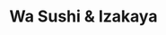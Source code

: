 ---
layout: place
title: "Wa Sushi & Izakaya"
permalink: /california/alhambra/wa-sushi-izakaya.html
stateAbbr: CA
stateName: California
cityName: Alhambra
seo:
  name: "Wa Sushi & Izakaya"
  type: Restaurant
  links: null
description: "Looking for sushi in Alhambra, California? Check out Wa Sushi & Izakaya for a delightful Japanese dining experience. Enjoy a variety of sushi and other dishe..."
place_id: ChIJpRUAIQfFwoARpC9v5H9lPbM
photos:
  - name: >-
      places/ChIJpRUAIQfFwoARpC9v5H9lPbM/photos/AeeoHcIvk-1XYLK-nd-Vsqg29JsmpJgoCWXXr_U1wNokS5HkbJtk_Qhz_ZXeHBZb9pGbZ8UMikJ3uXqbsrGoXi_G9vH_PrBnConPVLfrhvW9EymLmqxb4EVVU4tI79pYCC-7gDxxWSIqGFiS0G9_oJgmMxkArDQjHL9pgwByNQki5Sx6NVyHGx3WSiUodof5YCXUUcb6onfzR9B0eIvKyZykgfoA-k5mEW_VlRYzInqpabGo6fLueOskEpVilboAbaXMuL2LRqxvtdjYI1rIPGToC30W3ZQRumoZOaRX3Na_8eqXEcm8L8anMwnNj3Lv6XOlUe3YZWFk-Fv68X6b76LyU9Z_zjEviQpeOiRU_YY_wiEf07HiMbZ4WxrZi_HD-1ydS5ThTbodE_jsRa1wkxTfVTl8Mwg0QQk3F6yhd1Z3-1leFyea
    widthPx: 4000
    heightPx: 3000
    authorAttributions:
      - displayName: 박시연
        uri: https://maps.google.com/maps/contrib/108866359803273249499
        photoUri: >-
          https://lh3.googleusercontent.com/a/ACg8ocJ2Yv3J6rsl__dePohpgJ3Kt6aRPUDWJtCuqBOKwmLQKy9LQg=s100-p-k-no-mo
    flagContentUri: >-
      https://www.google.com/local/imagery/report/?cb_client=maps_api_places.places_api&image_key=!1e10!2sCIHM0ogKEICAgID_iPGz-AE&hl=en-US
    googleMapsUri: >-
      https://www.google.com/maps/place//data=!3m4!1e2!3m2!1sCIHM0ogKEICAgID_iPGz-AE!2e10!4m2!3m1!1s0x80c2c507210015a5:0xb33d657fe46f2fa4
  - name: >-
      places/ChIJpRUAIQfFwoARpC9v5H9lPbM/photos/AeeoHcJAuAR1cwy0yEP6VlgZVf90gzpHzVZVsDTzOaPwBcKjrgn3NCKiJrZ61wI3CnOOELTaVSJKNYOqkTaJ0ObsnNarEPxXkqgh_X4CgbhSs7yKDCV-qUGCM3qhH_rbdl5PIbTulKQ05JjPX7lAR7h-NGWyfjuKOt-9Ko6IqH2pXFrjy_4DCLCxaxXYmdolN27_K0CoZpT_cIkmfDBDIA0iht2hnlqcINUNOSX8Is5ZuWwU_CHF5Atald6xd4e_8tXN3BChp2bQfq3Diro4LeAoxyIanHktiwKZn7HbRqLAhLMfxHDa2pVkX2O06oKNl8ruxnfVRSGGmCM8rIvO0-35vidvWifAQTAsENRozScUwQ1GAaowUf_g_OAiM6w0aMs-XetTSholD7Iv7-5lf9MDYoVluVCZ3juLcmZE9w9VV3M
    widthPx: 4032
    heightPx: 2236
    authorAttributions:
      - displayName: grace kim
        uri: https://maps.google.com/maps/contrib/114978295446147206711
        photoUri: >-
          https://lh3.googleusercontent.com/a-/ALV-UjXcM6fcscSXNQP1uR6quHFHR1Vk3xX5yhjXfCfZklikaMOH-14E=s100-p-k-no-mo
    flagContentUri: >-
      https://www.google.com/local/imagery/report/?cb_client=maps_api_places.places_api&image_key=!1e10!2sCIHM0ogKEICAgID-wOCbdg&hl=en-US
    googleMapsUri: >-
      https://www.google.com/maps/place//data=!3m4!1e2!3m2!1sCIHM0ogKEICAgID-wOCbdg!2e10!4m2!3m1!1s0x80c2c507210015a5:0xb33d657fe46f2fa4
  - name: >-
      places/ChIJpRUAIQfFwoARpC9v5H9lPbM/photos/AeeoHcKzPOYF6TbYul-KRgQ2Doi4Sfti1iDTNpu3GYUfJoDFoXEcvqcVk0Zj64Zp-gNb8UC6Q7MMGUkWPY-YFCBlC1D7aUGaXFIRjHFr_UBK9aEQCHxfTyQkqxRv5yidhSwsUC6YuyvBh_laWILJOSIHuaSbKTdv3GChbhDQqqCr3FnpNPGb47qlkeAqWHFMdAOhPNgs8n9M6MutAGqaWCenMCvVnIuTOPvPjnacTZDFzIleQus_fyhZr4F-N8VIarLihBwS1XvrAOd5Xauza4CBAhsFcBOtQhSLkYDrpn5OMay_OASfmvdUHE8furj8gYF9EYWkzLdh6buDoRnWFs7bfkJcR9RZAoPvCYGa9KKHZbjAetmXJEVTHeH8q8Ro5K3_PhMKWQ16sIqQgmfZoK57-_exLNRU4uh03eHmsMaJ57wGrwZ2
    widthPx: 3000
    heightPx: 4000
    authorAttributions:
      - displayName: Wa Bang
        uri: https://maps.google.com/maps/contrib/103805377904499073831
        photoUri: >-
          https://lh3.googleusercontent.com/a-/ALV-UjWvyHaKBG4JhFbJuYgOPIdCzEW-10LKMOH2HZsAbUTxMfdzOiY_=s100-p-k-no-mo
    flagContentUri: >-
      https://www.google.com/local/imagery/report/?cb_client=maps_api_places.places_api&image_key=!1e10!2sCIHM0ogKEICAgIDn46C75AE&hl=en-US
    googleMapsUri: >-
      https://www.google.com/maps/place//data=!3m4!1e2!3m2!1sCIHM0ogKEICAgIDn46C75AE!2e10!4m2!3m1!1s0x80c2c507210015a5:0xb33d657fe46f2fa4
  - name: >-
      places/ChIJpRUAIQfFwoARpC9v5H9lPbM/photos/AeeoHcIxdtWtdQROhVaSwTedW8QiKp9UWhQb-YpiZuHvB4epJK_URx1Pzz1FsYVnsvrfNamxg9FLCa_gXOd1HzF_85V9nYmcyS1hQWC9I50eI448wAW62sziHysdq28YeAo4m3kjgnZs0LDaQsHupkwe9HNbSteTwoXkZkZG4PeCGqg0dnsT2UhPc1AyH7HaYnEY29k5Q0J8evJmGVVXNJLDjpWzGgl6Mg55Yt8AdL_GkodIaLM_XDrJdu5cXJnsN53-9zFS87bOVARIwPKkYRXaorZ210qrp1ZuYXk83VXcR31RGktmn2y7mId6N1ea236KHTylYj5F1xKJdR_znAGyAk5SeBciVCsbLMESgjksyMtco0Pjxpsvv4NE9l-zA5m6cVxrjs388HLMHJLZlazg_Mr6dRvVAvx2rjGZzIUxBCgVvA
    widthPx: 4000
    heightPx: 2252
    authorAttributions:
      - displayName: Minh Do
        uri: https://maps.google.com/maps/contrib/101752405122111357849
        photoUri: >-
          https://lh3.googleusercontent.com/a-/ALV-UjVlmMsPsGMmiqcWeUlZB96Gk6PIZuR964tcqiuvhvimlQWp3YLPwg=s100-p-k-no-mo
    flagContentUri: >-
      https://www.google.com/local/imagery/report/?cb_client=maps_api_places.places_api&image_key=!1e10!2sCIHM0ogKEICAgICxtJiHYw&hl=en-US
    googleMapsUri: >-
      https://www.google.com/maps/place//data=!3m4!1e2!3m2!1sCIHM0ogKEICAgICxtJiHYw!2e10!4m2!3m1!1s0x80c2c507210015a5:0xb33d657fe46f2fa4
  - name: >-
      places/ChIJpRUAIQfFwoARpC9v5H9lPbM/photos/AeeoHcK72RP8rYL4NAXFybSVy3WE6ewOFuIkc41AaRVJEAAJrQO0tPdZlJ1qXd6fV8rgtqXSjPlhgtk-S63YsKVGCuuGkjWtB_9W35HukQ_93R0I7jYjuFNZ21WsMkrmWsUe_X6jzBnEo5Rbs-ruGVMn5J_tY_bDtYbVVyKsbZD1KoMZRHnGSphhCDrYMXxu7lJIVAeys8mPUuNDwXReQQSCx8FMMhj9_ic-iKR3lacIRMW55-u9oP-2OVkRrvOrU21g-EF2LUzZrCY0FEiBFW1iQLNnCeKulm2lkjVLjEwh8HK1DR_1zs6o1mH-PLdFvEDoCrucD3KghVFVjIHFp0Of775jg57QGI87q97IEg-LoAF4t-T4YKaG9eu9aYcBoy-U0E0-9eQeUOkGhNYKJfslb-a3kxLKRJ277H7cyD1m4uU7bQ
    widthPx: 3000
    heightPx: 4000
    authorAttributions:
      - displayName: Wa Bang
        uri: https://maps.google.com/maps/contrib/103805377904499073831
        photoUri: >-
          https://lh3.googleusercontent.com/a-/ALV-UjWvyHaKBG4JhFbJuYgOPIdCzEW-10LKMOH2HZsAbUTxMfdzOiY_=s100-p-k-no-mo
    flagContentUri: >-
      https://www.google.com/local/imagery/report/?cb_client=maps_api_places.places_api&image_key=!1e10!2sCIHM0ogKEICAgIDn46CmVQ&hl=en-US
    googleMapsUri: >-
      https://www.google.com/maps/place//data=!3m4!1e2!3m2!1sCIHM0ogKEICAgIDn46CmVQ!2e10!4m2!3m1!1s0x80c2c507210015a5:0xb33d657fe46f2fa4
  - name: >-
      places/ChIJpRUAIQfFwoARpC9v5H9lPbM/photos/AeeoHcKIdP0S60P_jYKY5WYalLAHXwQPNUYbSaZvYCCi3QyqRkK1tCGa_rITzAy_sEpZncEibnC_Nmq0uAcxeh4yuvJzT7MzcW1Ce-34lkxPBbDgj1rR-o_e8wgcLfyQDspHNzRnb2j6TvRbJ3_pwdjmLtG4CDjK0Fgvh2hYjOPyXcmqISmFodxnGnO6kkbQYBQrZNGmIVUjWgXEFKVDTAGPFz5hCsnVtYa8pXk6RN7P9-9WY0M5TvruJctkZmOLUIdLSGYBWgV2INO2lGP0ejwJ4WifgI_61TYCo6ez7Pfal6_BtvrcyXeF3tixlNJioDaS8W9tjza6X1Cj2XTeM1a-TK5Fu2JbH85AxlENqBOMYlJFekciMqmIoRkoCdPyni7UyoiKaDTUrztrdvILWu8pyI4ZRhG2Nftz4knLD3ENmuIIayMt
    widthPx: 4032
    heightPx: 2565
    authorAttributions:
      - displayName: grace kim
        uri: https://maps.google.com/maps/contrib/114978295446147206711
        photoUri: >-
          https://lh3.googleusercontent.com/a-/ALV-UjXcM6fcscSXNQP1uR6quHFHR1Vk3xX5yhjXfCfZklikaMOH-14E=s100-p-k-no-mo
    flagContentUri: >-
      https://www.google.com/local/imagery/report/?cb_client=maps_api_places.places_api&image_key=!1e10!2sCIHM0ogKEICAgID-wOCb1gE&hl=en-US
    googleMapsUri: >-
      https://www.google.com/maps/place//data=!3m4!1e2!3m2!1sCIHM0ogKEICAgID-wOCb1gE!2e10!4m2!3m1!1s0x80c2c507210015a5:0xb33d657fe46f2fa4
  - name: >-
      places/ChIJpRUAIQfFwoARpC9v5H9lPbM/photos/AeeoHcLOIBnnja6Spqa4Q84uso48oS2BLSf9tCl1iAWL3xwX5euxU85k2adNP5q2YvpbDjyYhE5YzRK2Nlq5T0QXm8x9EeCVc4ld2GaJBXQsCEaAP3TAPuChAeMjjsoMOsejwrZo_ODyfoTKezpkKpDAAuY3cKysU8Qe9ayKTpHaeVheqK7qDIBqmxm14GjvAyplCtDnV3bWD7LeL2GH5FTempBLVz1a9vUmsn6TLkqP-pbiTZTvuduNQp3fHXnQ7lpmaRhm3q2ELFDqQ-riAIPcWwmGTTTSnwPp1G1zB94t0X9mDzZWtHEdeUTeKpr47WZutAu6rFWCn46Et8Up5j05iFFk3gf9y0veHdP_2JJeleFLJjQDg-18OlROtYgSa6Qtu2TqtT_XJaA093F7dncvBvUrTP_bGTFaBdN1Rtz0UR8mtIA
    widthPx: 3024
    heightPx: 3024
    authorAttributions:
      - displayName: Y. Rachel Lin
        uri: https://maps.google.com/maps/contrib/101552367042795194026
        photoUri: >-
          https://lh3.googleusercontent.com/a/ACg8ocKGGMynxy6JiaWfN3sJBiaJou0M4TpcMO2NV5PCXRzs98N6uw=s100-p-k-no-mo
    flagContentUri: >-
      https://www.google.com/local/imagery/report/?cb_client=maps_api_places.places_api&image_key=!1e10!2sCIHM0ogKEICAgIDpldP1igE&hl=en-US
    googleMapsUri: >-
      https://www.google.com/maps/place//data=!3m4!1e2!3m2!1sCIHM0ogKEICAgIDpldP1igE!2e10!4m2!3m1!1s0x80c2c507210015a5:0xb33d657fe46f2fa4
  - name: >-
      places/ChIJpRUAIQfFwoARpC9v5H9lPbM/photos/AeeoHcJX1hGCUlTjwau9oMWG7-IoR6Grnrbdp5R_xpzLAMFTxs0ZY6ICmqpzpyFbieIe5O6KrSceT1KiMcqjQCSyN7pYA9u1hLsAzyQo9kZASzZ7b1PDkK1Hd6ISWOLsd7mzj7t5LiI9BcpWDQ4HcdHchb1w44rGDP2I1TK3_7Rzg5AMP7mAPYLz6RcB6nVYKaSKcmy8qr4MGVM2A7Lh4XbX3Y6fdyGdIHHZNHYehytUaNOsMTEv18Bm145sE71mbCQfolXnUzoHWqF_SYKRHzRRb09rbMBGDGTpO7dk_uQTD_ejIsSUB8uBlW6nSfY3CXDGqTBmDtud0yHNNxuTu3B_GBkuBhgadM89N7n1IE5YKU1Ixa_Li9Vj5uejGysy2TPQP1Pj3ueJ_e2P3_slerJh-9ElLtDJ8ZoHUKDGkM_uiFThtQ
    widthPx: 3000
    heightPx: 4000
    authorAttributions:
      - displayName: 박시연
        uri: https://maps.google.com/maps/contrib/108866359803273249499
        photoUri: >-
          https://lh3.googleusercontent.com/a/ACg8ocJ2Yv3J6rsl__dePohpgJ3Kt6aRPUDWJtCuqBOKwmLQKy9LQg=s100-p-k-no-mo
    flagContentUri: >-
      https://www.google.com/local/imagery/report/?cb_client=maps_api_places.places_api&image_key=!1e10!2sCIHM0ogKEICAgID_iPGzJA&hl=en-US
    googleMapsUri: >-
      https://www.google.com/maps/place//data=!3m4!1e2!3m2!1sCIHM0ogKEICAgID_iPGzJA!2e10!4m2!3m1!1s0x80c2c507210015a5:0xb33d657fe46f2fa4
  - name: >-
      places/ChIJpRUAIQfFwoARpC9v5H9lPbM/photos/AeeoHcJvZjuxToBK14H58XvRT9BPDyc6J2AzpGYxHoL3Kv-F1ZSNLTza5sbBgk77ERAm_Csf7d0WIYSRonj8WqsloAjSo2rIi6G7a5PpYmL9j3-yWL7b3v2K_WDqVtKpueKpVbeK2M_63-5BzjBfX4FoIyviXdHfID7rQE8sE5xcm7Z49NNxurh3PwEWAjkEM44CGbOpT-co7z7um7df7rkcrw4Smgat0IsBp6Aj5cuPcJJ_8DWBVYTfbYzDh5_Fc2XfwF1SgrawR-cVpra73AQcYRT_8I0Ueb8N4MY6hUdNMaRekk1sY46aZoXJaSjH5L5s86Pvc-4eRjlxGEo_gLSRlJ2fc-2Lyko5RoYvS4ykAgYMd9vFYBdLSXcH7uoZtIdVM8-S8bCKfN_QHg8WXQYmlhrCYBPoN-XsAh5ZY7m80GzmEQ
    widthPx: 3000
    heightPx: 4000
    authorAttributions:
      - displayName: Wa Bang
        uri: https://maps.google.com/maps/contrib/103805377904499073831
        photoUri: >-
          https://lh3.googleusercontent.com/a-/ALV-UjWvyHaKBG4JhFbJuYgOPIdCzEW-10LKMOH2HZsAbUTxMfdzOiY_=s100-p-k-no-mo
    flagContentUri: >-
      https://www.google.com/local/imagery/report/?cb_client=maps_api_places.places_api&image_key=!1e10!2sCIHM0ogKEICAgIDn46CJRw&hl=en-US
    googleMapsUri: >-
      https://www.google.com/maps/place//data=!3m4!1e2!3m2!1sCIHM0ogKEICAgIDn46CJRw!2e10!4m2!3m1!1s0x80c2c507210015a5:0xb33d657fe46f2fa4
  - name: >-
      places/ChIJpRUAIQfFwoARpC9v5H9lPbM/photos/AeeoHcL7l-7g4xa6lSy08-SF6gvjkZjwvOCUpGqrjYSkSoaIYZZMZ_e0QuQrX0-8TLCdwA8QJTUnhZJ4S7n_11CbTTDP2yszwJVXLn4NeD2-4ik-EzYDnmVHVss_BMrFDcpM_IXdf0h0_ptVUhg1gEMYicEGe5gKVp9cKvxpRqzy_WgFzPSNyfsQSRXt9ZfJzfZ9t5Vx5aumiUn5IadeAg1RIkjX4PRAR_wnLZYuW34o7yqInV5e_7HdBawhFrmZAsVER2JkD6iGPqG4IKoNnwwG5RQco2-W-nkbtZay7FdrxXM2mh1cCnFbCDBNhxu8-64QY-erdWZByPNspNRdfvZq0KNxLWqOckyh0iAeOOwrmzL6v_Ezo7rUyiGCP-5sPOX_qBGmNnhN5pfUH0xh7Skti_Sdy-G-Nc5NPn7Rfg95vXA1gA
    widthPx: 3456
    heightPx: 3456
    authorAttributions:
      - displayName: Hana Lee
        uri: https://maps.google.com/maps/contrib/108796519718880225940
        photoUri: >-
          https://lh3.googleusercontent.com/a/ACg8ocLC1_tnp-HqOU3CiYRKTZ6x7GVCqghzjW6ZtAmODZ_TNcJEZg=s100-p-k-no-mo
    flagContentUri: >-
      https://www.google.com/local/imagery/report/?cb_client=maps_api_places.places_api&image_key=!1e10!2sCIHM0ogKEICAgIDum56Idg&hl=en-US
    googleMapsUri: >-
      https://www.google.com/maps/place//data=!3m4!1e2!3m2!1sCIHM0ogKEICAgIDum56Idg!2e10!4m2!3m1!1s0x80c2c507210015a5:0xb33d657fe46f2fa4
address: 1132 N Garfield Ave, Alhambra, CA 91801, USA
street: 1132 N Garfield Ave
city: Alhambra
state: CA
zip: '91801'
country: USA
neighborhood: null
latitude: '34.105774'
longitude: '-118.134397'
accessibility_options:
  wheelchairAccessibleParking: true
  wheelchairAccessibleEntrance: true
  wheelchairAccessibleRestroom: true
  wheelchairAccessibleSeating: true
business_status: OPERATIONAL
name: Wa Sushi & Izakaya
google_maps_links:
  directionsUri: >-
    https://www.google.com/maps/dir//''/data=!4m7!4m6!1m1!4e2!1m2!1m1!1s0x80c2c507210015a5:0xb33d657fe46f2fa4!3e0
  placeUri: https://maps.google.com/?cid=12915590906336194468
  writeAReviewUri: >-
    https://www.google.com/maps/place//data=!4m3!3m2!1s0x80c2c507210015a5:0xb33d657fe46f2fa4!12e1
  reviewsUri: >-
    https://www.google.com/maps/place//data=!4m4!3m3!1s0x80c2c507210015a5:0xb33d657fe46f2fa4!9m1!1b1
  photosUri: >-
    https://www.google.com/maps/place//data=!4m3!3m2!1s0x80c2c507210015a5:0xb33d657fe46f2fa4!10e5
primary_type: Sushi Restaurant
opening_hours:
  regular: null
  current: null
secondary_opening_hours:
  regular:
    weekdayDescriptions: null
    type: null
  current:
    weekdayDescriptions: null
    type: null
phone: null
price_level: null
price_range: null
rating: null
rating_count: 0
website: null
reviews: null
parking_options: null
payment_options: null
allow_dogs: null
curbside_pickup: null
delivery: null
dine_in: null
good_for_children: null
good_for_groups: null
good_for_sports: null
live_music: null
menu_for_children: null
outdoor_seating: null
reservable: null
restroom: null
serves_beer: null
serves_breakfast: null
serves_brunch: null
serves_cocktails: null
serves_coffee: null
serves_dinner: null
serves_dessert: null
serves_lunch: null
serves_vegetarian_food: null
serves_wine: null
takeout: null
summary: null

---